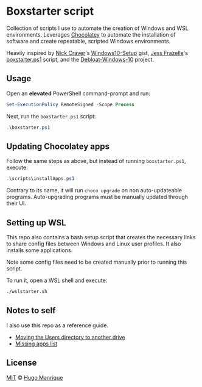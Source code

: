 # Boxstarter script

Collection of scripts I use to automate the creation of Windows and WSL environments. Leverages [Chocolatey](https://chocolatey.org/) to automate the installation of software and create repeatable, scripted Windows environments.

Heavily inspired by [Nick Craver](https://nickcraver.com/)'s [Windows10-Setup](https://gist.github.com/NickCraver/7ebf9efbfd0c3eab72e9) gist, [Jess Frazelle](https://blog.jessfraz.com/)'s [boxstarter.ps1](https://gist.github.com/jessfraz/7c319b046daa101a4aaef937a20ff41f) script, and the [Debloat-Windows-10](https://github.com/W4RH4WK/Debloat-Windows-10) project.

## Usage

Open an **elevated** PowerShell command-prompt and run:

```powershell
Set-ExecutionPolicy RemoteSigned -Scope Process
```

Next, run the `boxstarter.ps1` script:

```powershell
.\boxstarter.ps1
```

## Updating Chocolatey apps

Follow the same steps as above, but instead of running `boxstarter.ps1`, execute:

```powershell
.\scripts\installApps.ps1
```

Contrary to its name, it will run `choco upgrade` on non auto-updateable programs. Auto-upgrading programs must be manually updated through their UI.

## Setting up WSL

This repo also contains a bash setup script that creates the necessary links to share config files between Windows and Linux user profiles. It also installs some applications.

Note some config files need to be created manually prior to running this script.

To run it, open a WSL shell and execute:

```bash
./wslstarter.sh
```

## Notes to self

I also use this repo as a reference guide.

- [Moving the Users directory to another drive](MOVING_USERS.md)
- [Missing apps list](MISSING_APPS.md)

## License

[MIT](LICENSE) &copy; [Hugo Manrique](https://hugmanrique.me)
